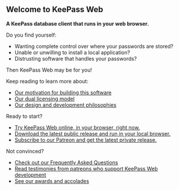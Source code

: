 ## Welcome to KeePass Web

**A KeePass database client that runs in your web browser.**

Do you find yourself:
* Wanting complete control over where your passwords are stored?
* Unable or unwilling to install a local application?
* Distrusting software that handles your passwords?

Then KeePass Web may be for you!

Keep reading to learn more about:
* [Our motivation for building this software](/RATIONALE.md)
* [Our dual licensing model](/TODO.md)
* [Our design and development philosophies](/TODO.md)

Ready to start?
* [Try KeePass Web online, in your browser, right now.](/TODO.md)
* [Download the latest public release and run in your local browser.](/TODO.md)
* [Subscribe to our Patreon and get the latest private release.](/TODO.md)

Not convinced?
* [Check out our Frequently Asked Questions](/FAQ.md)
* [Read testimonies from patreons who support KeePass Web development](/TODO.md)
* [See our awards and accolades](/TODO.md)
